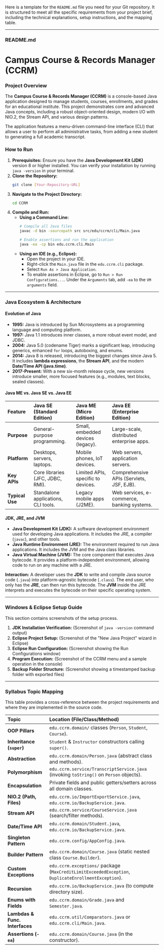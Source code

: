 Here is a template for the `README.md` file you need for your Git repository. It is structured to meet all the specific requirements from your project brief, including the technical explanations, setup instructions, and the mapping table.

-----

### README.md

# Campus Course & Records Manager (CCRM)

### Project Overview

The **Campus Course & Records Manager (CCRM)** is a console-based Java application designed to manage students, courses, enrollments, and grades for an educational institute. This project demonstrates core and advanced Java concepts, including a robust object-oriented design, modern I/O with NIO.2, the Stream API, and various design patterns.

The application features a menu-driven command-line interface (CLI) that allows a user to perform all administrative tasks, from adding a new student to generating a full academic transcript.

### How to Run

1.  **Prerequisites:** Ensure you have the **Java Development Kit (JDK)** version 8 or higher installed. You can verify your installation by running `java -version` in your terminal.
2.  **Clone the Repository:**
    ```bash
    git clone [Your-Repository-URL]
    ```
3.  **Navigate to the Project Directory:**
    ```bash
    cd CCRM
    ```
4.  **Compile and Run:**
      * **Using a Command Line:**
        ```bash
        # Compile all Java files
        javac -d bin -sourcepath src src/edu/ccrm/cli/Main.java

        # Enable assertions and run the application
        java -ea -cp bin edu.ccrm.cli.Main
        ```
      * **Using an IDE (e.g., Eclipse):**
          * Open the project in your IDE.
          * Right-click the `Main.java` file in the `edu.ccrm.cli` package.
          * Select `Run As > Java Application`.
          * To enable assertions in Eclipse, go to `Run > Run Configurations...`. Under the `Arguments` tab, add `-ea` to the `VM arguments` field.

-----

### Java Ecosystem & Architecture

#### Evolution of Java

  * **1995:** Java is introduced by Sun Microsystems as a programming language and computing platform.
  * **1997:** Java 1.1 introduces inner classes, a more robust event model, and JDBC.
  * **2004:** Java 5.0 (codename Tiger) marks a significant leap, introducing generics, enhanced `for` loops, autoboxing, and enums.
  * **2014:** Java 8 is released, introducing the biggest changes since Java 5. It includes **lambda expressions**, the **Stream API**, and the modern **Date/Time API (java.time)**.
  * **2017-Present:** With a new six-month release cycle, new versions introduce smaller, more focused features (e.g., modules, text blocks, sealed classes).

#### Java ME vs. Java SE vs. Java EE

| Feature | **Java SE (Standard Edition)** | **Java ME (Micro Edition)** | **Java EE (Enterprise Edition)** |
| :--- | :--- | :--- | :--- |
| **Purpose** | General-purpose programming. | Small, embedded devices (legacy). | Large-scale, distributed enterprise apps. |
| **Platform** | Desktops, servers, laptops. | Mobile phones, IoT devices. | Web servers, application servers. |
| **Key APIs** | Core libraries (JFC, JDBC, RMI). | Limited APIs, specific to devices. | Comprehensive APIs (Servlets, JSF, EJB). |
| **Typical Use**| Standalone applications, CLI tools. | Legacy mobile apps (J2ME). | Web services, e-commerce, banking systems. |

#### JDK, JRE, and JVM

  * **Java Development Kit (JDK):** A software development environment used for developing Java applications. It includes the JRE, a compiler (`javac`), and other tools.
  * **Java Runtime Environment (JRE):** The environment required to run Java applications. It includes the JVM and the Java class libraries.
  * **Java Virtual Machine (JVM):** The core component that executes Java bytecode. It provides a platform-independent environment, allowing code to run on any machine with a JRE.

**Interaction:** A developer uses the **JDK** to write and compile Java source code (`.java`) into platform-agnostic bytecode (`.class`). The end user, who only has the **JRE**, can then run this bytecode. The **JVM** inside the JRE interprets and executes the bytecode on their specific operating system.

-----

### Windows & Eclipse Setup Guide

This section contains screenshots of the setup process.

1.  **JDK Installation Verification:** (Screenshot of `java -version` command output)
2.  **Eclipse Project Setup:** (Screenshot of the "New Java Project" wizard in Eclipse)
3.  **Eclipse Run Configuration:** (Screenshot showing the Run Configurations window)
4.  **Program Execution:** (Screenshot of the CCRM menu and a sample operation in the console)
5.  **Backup Folder Structure:** (Screenshot showing a timestamped backup folder with exported files)

-----

### Syllabus Topic Mapping

This table provides a cross-reference between the project requirements and where they are implemented in the source code.

| Topic | Location (File/Class/Method) |
| :--- | :--- |
| **OOP Pillars** | `edu.ccrm.domain/` classes (`Person`, `Student`, `Course`). |
| **Inheritance (`super`)** | `Student` & `Instructor` constructors calling `super()`. |
| **Abstraction** | `edu.ccrm.domain/Person.java` (abstract class and methods). |
| **Polymorphism** | `edu.ccrm.service/TranscriptService.java` (invoking `toString()` on `Person` objects). |
| **Encapsulation** | Private fields and public getters/setters across all domain classes. |
| **NIO.2 (Path, Files)** | `edu.ccrm.io/ImportExportService.java`, `edu.ccrm.io/BackupService.java`. |
| **Stream API** | `edu.ccrm.service/CourseService.java` (search/filter methods). |
| **Date/Time API** | `edu.ccrm.domain/Student.java`, `edu.ccrm.io/BackupService.java`. |
| **Singleton Pattern** | `edu.ccrm.config/AppConfig.java`. |
| **Builder Pattern** | `edu.ccrm.domain/Course.java` (static nested class `Course.Builder`). |
| **Custom Exceptions** | `edu.ccrm.exceptions/` package (`MaxCreditLimitExceededException`, `DuplicateEnrollmentException`). |
| **Recursion** | `edu.ccrm.io/BackupService.java` (to compute directory size). |
| **Enums with Fields** | `edu.ccrm.domain/Grade.java` and `Semester.java`. |
| **Lambdas & Func. Interfaces** | `edu.ccrm.util/Comparators.java` or `edu.ccrm.cli/Main.java`. |
| **Assertions (`-ea`)** | `edu.ccrm.domain/Course.java` (in the constructor). |

